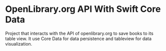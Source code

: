 # OpenLibrary.org API With Swift Core Data
 Project that interacts with the API of openlibrary.org to save books to its table view. It use Core Data for data persistence and tableview for data visualization.
